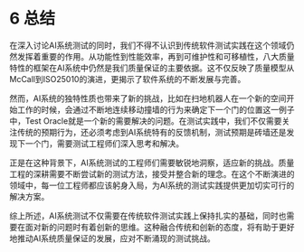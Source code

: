 # 6 总结

在深入讨论AI系统测试的同时，我们不得不认识到传统软件测试实践在这个领域仍然发挥着重要的作用。从功能性到性能效率，再到可维护性和可移植性，八大质量特性的框架在AI系统中仍然是我们质量保证的主要依据。这不仅反映了质量模型从McCall到ISO25010的演进，更揭示了软件系统的不断发展与完善。

然而，AI系统的独特性质也带来了新的挑战，比如在扫地机器人在一个新的空间开始工作的时候，会通过不断地连续移动撞墙的行为来确定下一个门的位置这一例子中，Test Oracle就是一个新的需要解决的问题。在测试实践中，我们不仅需要关注传统的预期行为，还必须考虑到AI系统特有的反馈机制，测试预期是砖墙还是发现下一个门，需要测试工程师们深入思考和解决。

正是在这种背景下，AI系统测试的工程师们需要敏锐地洞察，适应新的挑战。质量工程的深耕需要不断尝试新的测试方法，接受并整合新的理念。在这个不断演进的领域中，每一位工程师都应该躬身入局，为AI系统的测试实践提供更加切实可行的解决方案。

综上所述，AI系统测试不仅需要在传统软件测试实践上保持扎实的基础，同时也需要在面对新的问题时有着创新的思维。这种融合传统和创新的态度，将有助于更好地推动AI系统质量保证的发展，应对不断涌现的测试挑战。